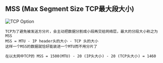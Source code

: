 ## MSS (Max Segment Size TCP最大段大小)
![TCP Option](https://github.com/ruansheng/technology-study/blob/master/images/mtu_mss.jpg)
```
TCP为了避免被发送方分片，会主动把数据分割成小段再交给网络层，最大的分段大小称之为MSS
MSS = MTU - IP header头的大小 - TCP 头的大小
这样一个MSS的数据就恰好能装进一个MTU而不用分片了

在以太网中TCP的 MSS = 1500(MTU) - 20 (IP头大小) - 20 (TCP头大小) = 1460
```
